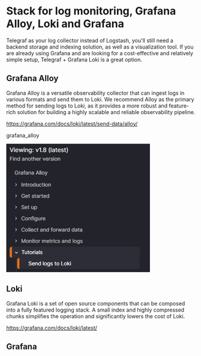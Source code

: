 # Stack for log monitoring, Grafana Alloy, Loki and Grafana

Telegraf as your log collector instead of Logstash, you'll still need a backend storage and indexing solution, as well as a visualization tool.
If you are already using Grafana and are looking for a cost-effective and relatively simple setup, Telegraf + Grafana Loki is a great option.



## Grafana Alloy

Grafana Alloy is a versatile observability collector that can ingest logs in various formats and send them to Loki. We recommend Alloy as the primary method for sending logs to Loki, as it provides a more robust and feature-rich solution for building a highly scalable and reliable observability pipeline.

https://grafana.com/docs/loki/latest/send-data/alloy/

grafana_alloy

![grafana_alloy](https://github.com/spawnmarvel/linux-and-azure/blob/main/images/grafana_alloy.jpg)

## Loki

Grafana Loki is a set of open source components that can be composed into a fully featured logging stack. A small index and highly compressed chunks simplifies the operation and significantly lowers the cost of Loki.

https://grafana.com/docs/loki/latest/

## Grafana